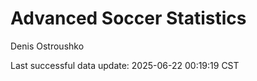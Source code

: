 # Advanced Soccer Statistics
Denis Ostroushko

<!-- gfm -->

Last successful data update: 2025-06-22 00:19:19 CST
